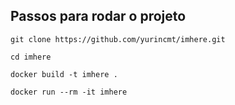 ## Passos para rodar o projeto

    git clone https://github.com/yurincmt/imhere.git

    cd imhere

    docker build -t imhere .

    docker run --rm -it imhere